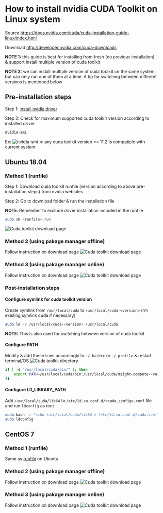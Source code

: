 # How to install nvidia CUDA Toolkit on Linux system
Source https://docs.nvidia.com/cuda/cuda-installation-guide-linux/index.html

Download http://developer.nvidia.com/cuda-downloads

**NOTE 1:** this guide is best for installing from fresh (no previous installation) & support install multiple version of cuda toolkit

**NOTE 2:** we can install multiple version of cuda toolkit on the same system but can only run one of them at a time. A tip for switching between different versions is mentioned below

## Pre-installation steps
Step 1: [Install nvidia driver](../driver)

Step 2: Check for maximum supported cuda toolkit version according to installed driver
```sh
nvidia-smi
```
Ex:
![nvidia-smi](../images/nvidia_smi.png)
=> any cuda toolkit version <= 11.2 is compatiple with current system

## Ubuntu 18.04
### Method 1 (runfile)
Step 1: Download cuda toolkit runfile (version according to above pre-installation steps) from nvidia websites

Step 2: Go to download folder & run the installation file

**NOTE**: Remember to exclude driver installation included in the runfile
```sh
sudo sh <runfile>.run
```
![Cuda toolkit download page](../images/cuda_toolkit0.png)

### Method 2 (using pakage manager offline)
Follow instruction on download page
![Cuda toolkit download page](../images/cuda_toolkit1.png)

### Method 3 (using pakage manager online)
Follow instruction on download page
![Cuda toolkit download page](../images/cuda_toolkit2.png)

### Post-installation steps
#### Configure symlink for cuda toolkit version
Create symlink from `/usr/local/cuda` to `/usr/local/cuda-<version>` (rm existing symlink cuda if necessary)
```sh
sudo ln -s /usr/local/cuda-<version> /usr/local/cuda
```
**NOTE:** This is also used for switching between version of cuda toolkit

#### Configure PATH
Modify & add these lines accordingly to `~/.bashrc` or `~/.profile` & restart terminal/OS
![Cuda toolkit directory](../images/cuda_toolkit3.png)
```sh
if [ -d "/usr/local/cuda/bin/" ]; then
    export PATH=/usr/local/cuda/bin:/usr/local/cuda/nsight-compute-<version>${PATH:+:${PATH}}
fi
```
#### Configure LD_LIBRARY_PATH
Add `/usr/local/cuda/lib64` to `/etc/ld.so.conf.d/<cuda_config>.conf` file and run `ldconfig` as root
```sh
sudo bash -c "echo /usr/local/cuda/lib64 > /etc/ld.so.conf.d/cuda.conf"
sudo ldconfig
```

## CentOS 7
### Method 1 (runfile)
Same as [runfile](#Method-1-(runfile)) on Ubuntu

### Method 2 (using pakage manager offline)
Follow instruction on download page
![Cuda toolkit download page](../images/cuda_toolkit5.png)

### Method 3 (using pakage manager online)
Follow instruction on download page
![Cuda toolkit download page](../images/cuda_toolkit6.png)